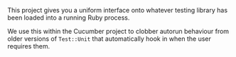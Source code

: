 This project gives you a uniform interface onto whatever testing library has been
loaded into a running Ruby process.

We use this within the Cucumber project to clobber autorun behaviour from older 
versions of `Test::Unit` that automatically hook in when the user requires them.

